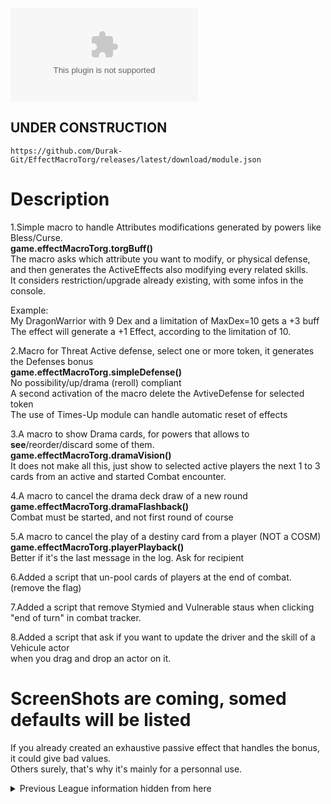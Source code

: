 ![Latest Release Download Count](https://img.shields.io/github/downloads/Durak-Git/EffectMacroTorg/latest/module.zip)

## UNDER CONSTRUCTION

    https://github.com/Durak-Git/EffectMacroTorg/releases/latest/download/module.json

# Description

1.Simple macro to handle Attributes modifications generated by powers like Bless/Curse.</br>
**game.effectMacroTorg.torgBuff()</br>**
The macro asks which attribute you want to modify, or physical defense, and then generates the ActiveEffects also modifying every related skills.</br>
It considers restriction/upgrade already existing, with some infos in the console.

Example:</br>
  My DragonWarrior with 9 Dex and a limitation of MaxDex=10 gets a +3 buff</br>
    The effect will generate a +1 Effect, according to the limitation of 10.</br>
    
2.Macro for Threat Active defense, select one or more token, it generates the Defenses bonus</br>
**game.effectMacroTorg.simpleDefense()</br>**
No possibility/up/drama (reroll) compliant</br>
A second activation of the macro delete the AvtiveDefense for selected token</br>
The use of Times-Up module can handle automatic reset of effects</br>

3.A macro to show Drama cards, for powers that allows to **see**/reorder/discard some of them.</br>
**game.effectMacroTorg.dramaVision()</br>**
It does not make all this, just show to selected active players the next 1 to 3 cards from an active and started Combat encounter.

4.A macro to cancel the drama deck draw of a new round</br>
**game.effectMacroTorg.dramaFlashback()</br>**
Combat must be started, and not first round of course

5.A macro to cancel the play of a destiny card from a player (NOT a COSM)</br>
**game.effectMacroTorg.playerPlayback()</br>**
Better if it's the last message in the log. Ask for recipient

6.Added a script that un-pool cards of players at the end of combat.
(remove the flag)

7.Added a script that remove Stymied and Vulnerable staus when clicking "end of turn" in combat tracker.

8.Added a script that ask if you want to update the driver and the skill of a Vehicule actor</br>
when you drag and drop an actor on it.

# ScreenShots are coming, somed defaults will be listed
If you already created an exhaustive passive effect that handles the bonus, it could give bad values.</br>
Others surely, that's why it's mainly for a personnal use.

<details><summary>Previous League information hidden from here</summary>
(Many informations that take a lot of place)
<!--- [](https://img.shields.io/badge/Foundry-v0.8.6-informational)
<!--- Downloads @ Latest Badge 
<!--- replace <user>/<repo> with your username/repository -->
<!--- ![Latest Release Download Count](https://img.shields.io/github/downloads/<user>/<repo>/latest/module.zip) -->

<!--- Forge Bazaar Install % Badge 
<!--- replace <your-module-name> with the `name` in your manifest 
<!--- ![Forge Installs](https://img.shields.io/badge/dynamic/json?label=Forge%20Installs&query=package.installs&suffix=%25&url=https%3A%2F%2Fforge-vtt.com%2Fapi%2Fbazaar%2Fpackage%2F<your-module-name>&colorB=4aa94a) --->


# How to use this Template to create a versioned Release

1. Open your repository's releases page.

![Where to click to open repository releases.](https://user-images.githubusercontent.com/7644614/93409301-9fd25080-f864-11ea-9e0c-bdd09e4418e4.png)

2. Click "Draft a new release"

![Draft a new release button.](https://user-images.githubusercontent.com/7644614/93409364-c1333c80-f864-11ea-89f1-abfcb18a8d9f.png)

3. Fill out the release version as the tag name.

If you want to add details at this stage you can, or you can always come back later and edit them.

![Release Creation Form](https://user-images.githubusercontent.com/7644614/93409543-225b1000-f865-11ea-9a19-f1906a724421.png)

4. Hit submit.

5. Wait a few minutes.

A Github Action will run to populate the `module.json` and `module.zip` with the correct urls that you can then use to distribute this release. You can check on its status in the "Actions" tab.

![Actions Tab](https://user-images.githubusercontent.com/7644614/93409820-c1800780-f865-11ea-8c6b-c3792e35e0c8.png)

6. Grab the module.json url from the release's details page.

![image](https://user-images.githubusercontent.com/7644614/93409960-10c63800-f866-11ea-83f6-270cc5d10b71.png)

This `module.json` will only ever point at this release's `module.zip`, making it useful for sharing a specific version for compatibility purposes.

7. You can use the url `https://github.com/<user>/<repo>/releases/latest/download/module.json` to refer to the manifest.

This is the url you want to use to install the module typically, as it will get updated automatically.

# How to List Your Releases on Package Admin

To request a package listing for your first release, go to the [Package Submission Form](https://foundryvtt.com/packages/submit) (accessible via a link at the bottom of the "[Systems and Modules](https://foundryvtt.com/packages/)" page on the Foundry website).

Fill in the form. "Package Name" must match the name in the module manifest.  Package Title will be the display name for the package.  Package URL should be your repo URL.
![image](https://user-images.githubusercontent.com/36359784/120664263-b49e5500-c482-11eb-9126-af7006389903.png)


One of the Foundry staff will typically get back to you with an approval or any further questions within a few days, and give you access to the package admin pages.

Once you have access to the [module admin page](https://foundryvtt.com/admin/packages/package/), you can release a new version by going into the page for your module, scrolling to the bottom, and filling in a new Package Version.

When listing a new version, Version should be the version number you set above, and the Manifest URL should be the manifest __for that specific version__ (do not use /latest/ here).
![image](https://user-images.githubusercontent.com/36359784/120664346-c4b63480-c482-11eb-9d8b-731b50d70939.png)

> ### :warning: Important :warning:
> 
> It is very important that you use the specific release manifest url, and not the `/latest` url here. For more details about why this is important and how Foundry Installs/Updates packages, read [this wiki article](https://foundryvtt.wiki/en/development/guides/releases-and-history).

Clicking "Save" in the bottom right will save the new version, which means that anyone installing your module from within Foundry will get that version, and a post will be generated in the #release-announcements channel on the official Foundry VTT Discord.


# FoundryVTT Module

Does something, probably

## Changelog
</details>

